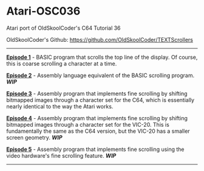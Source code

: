 # Atari-OSC036
Atari port of OldSkoolCoder's C64 Tutorial 36

OldSkoolCoder's Github:  https://github.com/OldSkoolCoder/TEXTScrollers

---

[**Episode 1**](https://github.com/kenjennings/Atari-OSC036/tree/master/Episode1 "**Episode 1**") - BASIC program that scrolls the top line of the display.  Of course, this is coarse scrolling a character at a time.

[**Episode 2**](https://github.com/kenjennings/Atari-OSC036/tree/master/Episode2 "**Episode 2**") - Assembly language equivalent of the BASIC scrolling program. ***WIP***

[**Episode 3**](https://github.com/kenjennings/Atari-OSC036/tree/master/Episode3 "**Episode 3**") - Assembly program that implements fine scrolling by shifting bitmapped images through a character set for the C64, which is essentially nearly identical to the way the Atari works.

[**Episode 4**](https://github.com/kenjennings/Atari-OSC036/tree/master/Episode4 "**Episode 4**") - Assembly program that implements fine scrolling by shifting bitmapped images through a character set for the VIC-20.  This is fundamentally the same as the C64 version, but the VIC-20 has a smaller screen geometry. ***WIP***

[**Episode 5**](https://github.com/kenjennings/Atari-OSC036/tree/master/Episode5 "**Episode 5**") - Assembly program that implements fine scrolling using the video hardware's fine scrolling feature. ***WIP***

---
